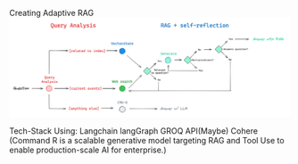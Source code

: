 Creating Adaptive RAG
![alt text](image-1.png)

Tech-Stack Using:
Langchain
langGraph
GROQ API(Maybe)
Cohere (Command R is a scalable generative model targeting RAG and Tool Use to enable production-scale AI for enterprise.)